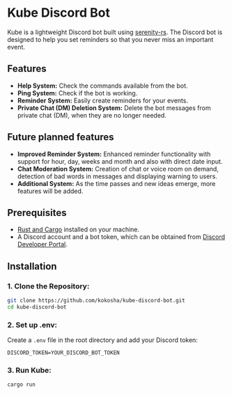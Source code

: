 # Kube Discord Bot

Kube is a lightweight Discord bot built using [serenity-rs](https://github.com/serenity-rs/serenity). The Discord bot is designed to help you set reminders so that you never miss an important event.

## Features

- **Help System:** Check the commands available from the bot.
- **Ping System:** Check if the bot is working.
- **Reminder System:** Easily create reminders for your events.
- **Private Chat (DM) Deletion System:** Delete the bot messages from private chat (DM), when they are no longer needed.

## Future planned features

- **Improved Reminder System:** Enhanced reminder functionality with support for hour, day, weeks and month and also with direct date input.
- **Chat Moderation System:** Creation of chat or voice room on demand, detection of bad words in messages and displaying warning to users.
- **Additional System:** As the time passes and new ideas emerge, more features will be added.

## Prerequisites

- [Rust and Cargo](https://www.rust-lang.org/tools/install) installed on your machine.
- A Discord account and a bot token, which can be obtained from [Discord Developer Portal](https://discord.com/developers/applications).

## Installation

### 1. **Clone the Repository:**
```bash
git clone https://github.com/kokosha/kube-discord-bot.git
cd kube-discord-bot
```

### 2. **Set up .env:**
Create a `.env` file in the root directory and add your Discord token:
```env
DISCORD_TOKEN=YOUR_DISCORD_BOT_TOKEN
```

### 3. **Run Kube:**
```bash
cargo run
```